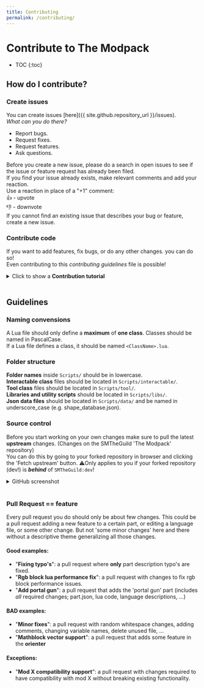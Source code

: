 ```yaml
---
title: Contributing
permalink: /contributing/
---
```


# Contribute to The Modpack

* TOC
{:toc}

## How do I contribute?

### Create issues

You can create issues [here]({{ site.github.repository_url }}/issues).  
*What can you do there?*
- Report bugs.
- Request fixes.
- Request features.
- Ask questions.

Before you create a new issue, please do a search in open issues to see if the issue or feature request has already been filed.  
If you find your issue already exists, make relevant comments and add your reaction.  
Use a reaction in place of a "+1" comment:  
👍 - upvote  
👎 - downvote  
If you cannot find an existing issue that describes your bug or feature, create a new issue.   

### Contribute code

If you want to add features, fix bugs, or do any other changes. you can do so!  
Even contributing to this *contributing guidelines* file is possible!

<details>
  <summary>Click to show a <b>Contribution tutorial</b></summary>
    <ol>
      <li>Create or login to <a href="https://github.com/login">Github</a>.</li>
      <li>Download <a href="https://desktop.github.com/">Github Desktop</a>.</li>
      <li>
        Fork the <a href="{{ site.github.repository_url }}">'The Modpack'</a> repository.
        <br>
        <img src="/The-Modpack/assets/img/fork.png" alt="fork.png">
      </li>
      <li>
        Clone your forked repository.
        <br>
        A. Click the 'Code' button and 'Open with github desktop' button.
        <br>
        <img src="/The-Modpack/assets/img/clone.png" alt="clone.png" data-zoom-image>
        <br>
        B. Click 'Open GitHubDesktop.exe'
        <br>
        <img src="/The-Modpack/assets/img/opengithubdesktop.png" alt="opengithubdesktop.png" data-zoom-image>
        <br>
        C. Choose your mods folder and click 'clone'.
        <br>
        <img src="/The-Modpack/assets/img/localclone.png" alt="localclone.png" data-zoom-image>
      </li>
      <li>
        In Github Desktop, Select the 'dev' branch.
        <br>
        <img src="/The-Modpack/assets/img/choosedevbranch.png" alt="choosedevbranch.png" data-zoom-image>
      </li>
      <li>
        Create your local changes.
        <br>
        <g-emoji class="g-emoji" alias="warning" fallback-src="https://github.githubassets.com/images/icons/emoji/unicode/26a0.png">⚠️</g-emoji> To test out your changes, copy the <code>.../Mods/The-Modpack/dist/description.json</code> and <code>.../Mods/The-Modpack/dist/preview.jpg</code> files to your <code>.../Mods/The-Modpack/</code> folder.
      </li>
      <li>
        Commit your changes in github desktop by providing a useful commit message, clicking 'Commit to dev' and then 'Fetch origin'/'Push origin' at the top.
        <br>
        <img src="/The-Modpack/assets/img/commit.png" alt="commit.png" data-zoom-image>
      </li>
      <li>
        If you are happy with your changes you can open a pull request.<br>
        A. Go to your forked repository page (example: https://github.com/brentbatch/The-Modpack/)
        <br>
        B. Open the tab 'Pull Requests'
        <br>
        C. Click 'new pull request'
        <br>
        D. Select the 'dev' branch for both repositories as shown below
        <br>
        E. Click 'Create pull request'
        <br>
        F. We'll take it from here! :)
        <img src="/The-Modpack/assets/img/pullrequest.png" alt="pullrequest.png" data-zoom-image>
      </li>
    </ol>
</details>
<br>

## Guidelines

### Naming convensions

A Lua file should only define a **maximum** of **one class**. Classes should be named in PascalCase.  
If a Lua file defines a class, it should be named ``<ClassName>.lua``.

### Folder structure

**Folder names** inside ``Scripts/`` should be in lowercase.  
**Interactable class** files should be located in ``Scripts/interactable/``.  
**Tool class** files should be located in ``Scripts/tool/``.  
**Libraries and utility scripts** should be located in ``Scripts/libs/``.  
**Json data files** should be located in ``Scripts/data/`` and be named in underscore_case (e.g. shape_database.json).

### Source control

Before you start working on your own changes make sure to pull the latest **upstream** changes. (Changes on the SMTheGuild 'The Modpack' repository)  
You can do this by going to your forked repository in browser and clicking the 'Fetch upstream' button.
<g-emoji class="g-emoji" alias="warning" fallback-src="https://github.githubassets.com/images/icons/emoji/unicode/26a0.png">⚠️</g-emoji>Only applies to you if your forked repository (dev!) is <strong><em>behind</em></strong> of <code>SMTheGuild:dev</code>!

<details>
  <summary>GitHub screenshot</summary>
  <img src="{{ "/assets/img/fetchupstream.png" | relative_url }}" alt="fetchupstream.png" data-zoom-image>
</details>
<br>

### Pull Request == feature

Every pull request you do should only be about few changes. This could be a pull request adding a new feature to a certain part, or editing a language file, or some other change. But not 'some minor changes' here and there without a descriptive theme generalizing all those changes.

#### Good examples:
- "**Fixing typo's**": a pull request where **only** part description typo's are fixed.
- "**Rgb block lua performance fix**": a pull request with changes to fix rgb block performance issues.
- "**Add portal gun**": a pull request that adds the 'portal gun' part (includes *all* required changes; part.json, lua code, language descriptions, ...)

#### BAD examples:
- "**Minor fixes**": a pull request with random whitespace changes, adding comments, changing variable names, delete unused file, ...
- "**Mathblock vector support**": a pull request that adds some feature in the **orienter**

#### Exceptions:
- "**Mod X compatibility support**": a pull request with changes required to have compatibility with mod X without breaking existing functionality.
